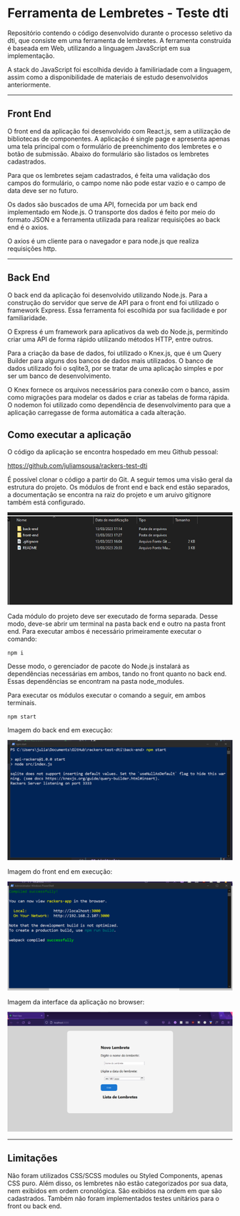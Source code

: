 # Ferramenta de Lembretes - Teste dti

Repositório contendo o código desenvolvido durante o processo seletivo da dti, que consiste em uma ferramenta de lembretes. A ferramenta construída é baseada em Web, utilizando a linguagem JavaScript em sua implementação.

A stack do JavaScript foi escolhida devido à familiriadade com a linguagem, assim como a disponibilidade de materiais de estudo desenvolvidos anteriormente.

<hr/>

## Front End

O front end da aplicação foi desenvolvido com React.js, sem a utilização de bibliotecas de componentes. A aplicação é single page e apresenta apenas uma tela principal com o formulário de preenchimento dos lembretes e o botão de submissão. Abaixo do formulário são listados os lembretes cadastrados.

Para que os lembretes sejam cadastrados, é feita uma validação dos campos do formulário, o campo nome não pode estar vazio e o campo de data deve ser no futuro.

Os dados são buscados de uma API, fornecida por um back end implementado em Node.js. O transporte dos dados é feito por meio do formato JSON e a ferramenta utilizada para realizar requisições ao back end é o axios.

O axios é um cliente para o navegador e para node.js que realiza requisições http.


<hr/>


## Back End

O back end da aplicação foi desenvolvido utilizando Node.js. Para a construção do servidor que serve de API para o front end foi utilizado o framework Express. Essa ferramenta foi escolhida por sua facilidade e por familiaridade.

O Express é um framework para aplicativos da web do Node.js, permitindo criar uma API de forma rápido utilizando métodos HTTP, entre outros.

Para a criação da base de dados, foi utilizado o Knex.js, que é um Query Builder para alguns dos bancos de dados mais utilizados. O banco de dados utilizado foi o sqlite3, por se tratar de uma aplicação simples e por ser um banco de desenvolvimento.

O Knex fornece os arquivos necessários para conexão com o banco, assim como migrações para modelar os dados e criar as tabelas de forma rápida. O nodemon foi utilizado como dependência de desenvolvimento para que a aplicação carregasse de forma automática a cada alteração.

## Como executar a aplicação

O código da aplicação se encontra hospedado em meu Github pessoal:

<https://github.com/juliamsousa/rackers-test-dti>

É possível clonar o código a partir do Git. A seguir temos uma visão geral da estrutura do projeto. Os módulos de front end e back end estão separados, a documentação se encontra na raiz do projeto e um aruivo gitignore também está configurado.

![estrutura](doc_images/image1.png)

Cada módulo do projeto deve ser executado de forma separada. Desse modo, deve-se abrir um terminal na pasta back end e outro na pasta front end. Para executar ambos
é necessário primeiramente executar o comando:

````
npm i
````
Desse modo, o gerenciador de pacote do Node.js instalará as dependências necessárias em ambos, tando no front quanto no back end. Essas dependências se encontram na pasta node_modules.

Para executar os módulos executar o comando a seguir, em ambos terminais.

````
npm start
````

Imagem do back end em execução:

![estrutura](doc_images/image2.png)


Imagem do front end em execução:

![estrutura](doc_images/image3.png)


Imagem da interface da aplicação no browser:

![estrutura](doc_images/image4.png)

<hr>

## Limitações

Não foram utilizados CSS/SCSS modules ou Styled Components, apenas CSS puro. Além disso, os lembretes não estão categorizados por sua data, nem exibidos em ordem cronológica. São exibidos na ordem em que são cadastrados. Também não foram implementados testes unitários para o front ou back end.